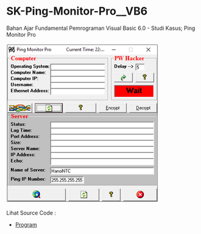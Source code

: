 # SK-Ping-Monitor-Pro__VB6
Bahan Ajar Fundamental Pemrograman Visual Basic 6.0 - Studi Kasus; Ping Monitor Pro<br><br>
<img src="https://github.com/RizkyKhapidsyah/SK-Ping-Monitor-Pro__VB6/blob/main/result/001.PNG"><br><br>
Lihat Source Code : <br>
- <a href="https://github.com/RizkyKhapidsyah/SK-Ping-Monitor-Pro__VB6">Program</a>
